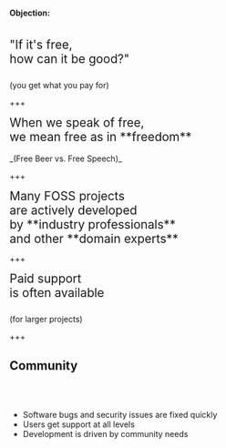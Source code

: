 #### **Objection:**
<br>
<span style="font-size:150%">
"If it's free,<br>
how can it be good?"<br><br>
</span>
(you get what you pay for)

+++

<span style="font-size: 150%">
When we speak of free,<br> 
we mean free as in **freedom**
</span>
<br><br>
_(Free Beer vs. Free Speech)_

+++

<span style="font-size:150%">
Many FOSS projects<br>
are actively developed<br>
by **industry professionals**<br>
and other **domain experts**
</span>

+++

<span style="font-size:150%">
Paid support<br>
is often available<br><br>
</span>
(for larger projects)

+++
## Community
<br><br>
<ul class=" ">
<li class="fragment li-nested-item" data-notes=" ">Software bugs and security issues are fixed quickly</li>
<li class="fragment li-nested-item" data-notes=" ">Users get support at all levels</li>
<li class="fragment li-nested-item" data-notes=" ">Development is driven by community needs</li>
</ul>